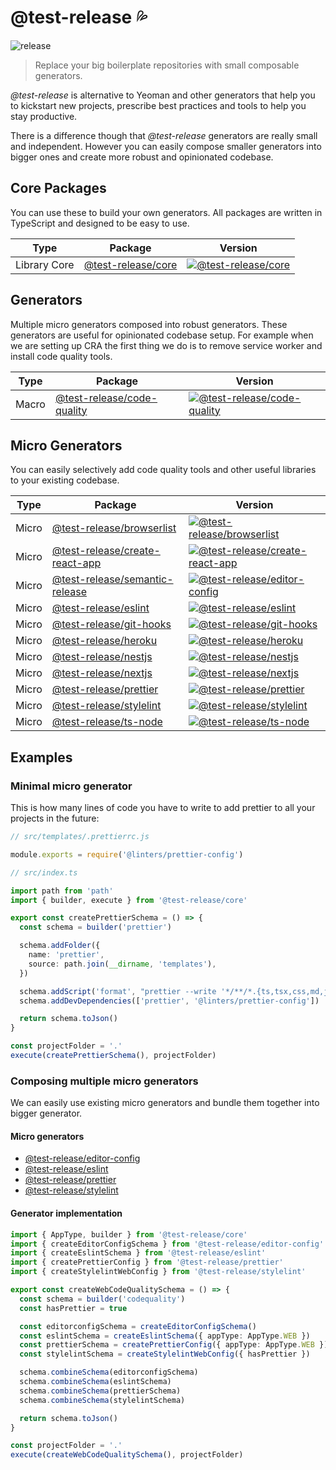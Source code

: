 # @test-release 💦

![release](https://github.com/developer239/test-release/workflows/release/badge.svg)

> Replace your big boilerplate repositories with small composable generators.

_@test-release_ is alternative to Yeoman and other generators that help you to kickstart new projects, prescribe best practices and tools to help you stay productive.

There is a difference though that _@test-release_ generators are really small and independent. However you can easily compose smaller generators into bigger ones and create more robust and opinionated codebase. 

## Core Packages

You can use these to build your own generators. All packages are written in TypeScript and designed to be easy to use.

|Type          | Package                                         | Version                                       | 
|------------- | ----------------------------------------------- | ----------------------------------------------
|Library Core  | [@test-release/core](packages/core/core) | [![@test-release/core][core-badge]][core-npm] |  

## Generators

Multiple micro generators composed into robust generators. These generators are useful for opinionated codebase setup. For example when we are setting up CRA the first thing we do is to remove service worker and install code quality tools.

|Type          | Package                                         | Version                                       | 
|------------- | ----------------------------------------------- | ----------------------------------------------
|Macro | [@test-release/code-quality](packages/macro-generators/code-quality) | [![@test-release/code-quality][cc-badge]][cc-npm] |  

## Micro Generators

You can easily selectively add code quality tools and other useful libraries to your existing codebase.

|Type          | Package                                         | Version                                       | 
|------------- | ----------------------------------------------- | ----------------------------------------------
|Micro | [@test-release/browserlist](packages/micro-generators/browserlist) | [![@test-release/browserlist][bl-badge]][bl-npm] |
|Micro | [@test-release/create-react-app](packages/micro-generators/create-react-app) | [![@test-release/create-react-app][cra-badge]][cra-npm] |
|Micro | [@test-release/semantic-release](packages/micro-generators/editor-config) | [![@test-release/editor-config][ef-badge]][ef-npm] | 
|Micro | [@test-release/eslint](packages/micro-generators/eslint) | [![@test-release/eslint][es-badge]][es-npm] |
|Micro | [@test-release/git-hooks](packages/micro-generators/git-hooks) | [![@test-release/git-hooks][gh-badge]][gh-npm] |
|Micro | [@test-release/heroku](packages/micro-generators/heroku) | [![@test-release/heroku][he-badge]][he-npm] |
|Micro | [@test-release/nestjs](packages/micro-generators/nestjs) | [![@test-release/nestjs][nest-badge]][nest-npm] |
|Micro | [@test-release/nextjs](packages/micro-generators/nextjs) | [![@test-release/nextjs][next-badge]][next-npm] |
|Micro | [@test-release/prettier](packages/micro-generators/prettier) | [![@test-release/prettier][prettier-badge]][prettier-npm] |
|Micro | [@test-release/stylelint](packages/micro-generators/stylelint) | [![@test-release/stylelint][stylelint-badge]][stylelint-npm] |
|Micro | [@test-release/ts-node](packages/micro-generators/ts-node) | [![@test-release/ts-node][tsnode-badge]][tsnode-npm] |

## Examples

### Minimal micro generator

This is how many lines of code you have to write to add prettier to all your projects in the future:

```js
// src/templates/.prettierrc.js

module.exports = require('@linters/prettier-config')
```

```ts
// src/index.ts

import path from 'path'
import { builder, execute } from '@test-release/core'

export const createPrettierSchema = () => {
  const schema = builder('prettier')

  schema.addFolder({
    name: 'prettier',
    source: path.join(__dirname, 'templates'),
  })

  schema.addScript('format', "prettier --write '*/**/*.{ts,tsx,css,md,json}'")
  schema.addDevDependencies(['prettier', '@linters/prettier-config'])

  return schema.toJson()
}

const projectFolder = '.'
execute(createPrettierSchema(), projectFolder)
```

### Composing multiple micro generators

We can easily use existing micro generators and bundle them together into bigger generator.

#### Micro generators

- [@test-release/editor-config](/packages/micro-generators/editor-config)
- [@test-release/eslint](/packages/micro-generators/eslint)
- [@test-release/prettier](/packages/micro-generators/prettier)
- [@test-release/stylelint](/packages/micro-generators/stylelint)

#### Generator implementation

```ts
import { AppType, builder } from '@test-release/core'
import { createEditorConfigSchema } from '@test-release/editor-config'
import { createEslintSchema } from '@test-release/eslint'
import { createPrettierConfig } from '@test-release/prettier'
import { createStylelintWebConfig } from '@test-release/stylelint'

export const createWebCodeQualitySchema = () => {
  const schema = builder('codequality')
  const hasPrettier = true

  const editorconfigSchema = createEditorConfigSchema()
  const eslintSchema = createEslintSchema({ appType: AppType.WEB })
  const prettierSchema = createPrettierConfig({ appType: AppType.WEB })
  const stylelintSchema = createStylelintWebConfig({ hasPrettier })

  schema.combineSchema(editorconfigSchema)
  schema.combineSchema(eslintSchema)
  schema.combineSchema(prettierSchema)
  schema.combineSchema(stylelintSchema)

  return schema.toJson()
}

const projectFolder = '.'
execute(createWebCodeQualitySchema(), projectFolder)
```

[core-badge]: https://badge.fury.io/js/%40test-release%2Fcore.svg
[core-npm]: https://badge.fury.io/js/%40test-release%2Fcore

[cc-badge]: https://badge.fury.io/js/%40test-release%2Fcode-quality.svg
[cc-npm]: https://badge.fury.io/js/%40test-release%2Fcode-quality

[bl-badge]: https://badge.fury.io/js/%40test-release%2Fbrowserlist.svg
[bl-npm]: https://badge.fury.io/js/%40test-release%2Fbrowserlist

[cra-badge]: https://badge.fury.io/js/%40test-release%2Fcreate-react-app.svg
[cra-npm]: https://badge.fury.io/js/%40test-release%2Fcreate-react-app

[ef-badge]: https://badge.fury.io/js/%40test-release%2Feditor-config.svg
[ef-npm]: https://badge.fury.io/js/%40test-release%2Feditor-config

[es-badge]: https://badge.fury.io/js/%40test-release%2Feslint.svg
[es-npm]: https://badge.fury.io/js/%40test-release%2Feslint

[gh-badge]: https://badge.fury.io/js/%40test-release%2Fgit-hooks.svg
[gh-npm]: https://badge.fury.io/js/%40test-release%2Fgit-hooks

[he-badge]: https://badge.fury.io/js/%40test-release%2Fheroku.svg
[he-npm]: https://badge.fury.io/js/%40test-release%2Fheroku

[nest-badge]: https://badge.fury.io/js/%40test-release%2Fnestjs.svg
[nest-npm]: https://badge.fury.io/js/%40test-release%2Fnestjs

[next-badge]: https://badge.fury.io/js/%40test-release%2Fnextjs.svg
[next-npm]: https://badge.fury.io/js/%40test-release%2Fnextjs

[prettier-badge]: https://badge.fury.io/js/%40test-release%2Fprettier.svg
[prettier-npm]: https://badge.fury.io/js/%40test-release%2Fprettier

[stylelint-badge]: https://badge.fury.io/js/%40test-release%2Fstylelint.svg
[stylelint-npm]: https://badge.fury.io/js/%40test-release%2Fstylelint

[tsnode-badge]: https://badge.fury.io/js/%40test-release%2Fts-node.svg
[tsnode-npm]: https://badge.fury.io/js/%40test-release%2Fts-node
